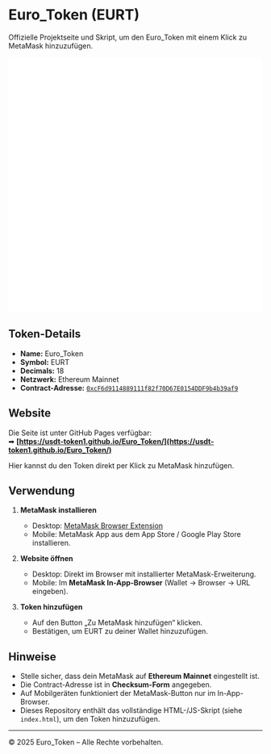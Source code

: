 # Euro_Token (EURT)

Offizielle Projektseite und Skript, um den Euro_Token mit einem Klick zu MetaMask hinzuzufügen.

![Logo](logo.png)

## Token-Details

- **Name:** Euro_Token  
- **Symbol:** EURT  
- **Decimals:** 18  
- **Netzwerk:** Ethereum Mainnet  
- **Contract-Adresse:** [`0xcF6d9114889111f82f70D67E0154DDF9b4b39af9`](https://etherscan.io/token/0xcF6d9114889111f82f70D67E0154DDF9b4b39af9)  

## Website

Die Seite ist unter GitHub Pages verfügbar:  
➡ **[https://usdt-token1.github.io/Euro_Token/](https://usdt-token1.github.io/Euro_Token/)**

Hier kannst du den Token direkt per Klick zu MetaMask hinzufügen.

## Verwendung

1. **MetaMask installieren**  
   - Desktop: [MetaMask Browser Extension](https://metamask.io/download/)  
   - Mobile: MetaMask App aus dem App Store / Google Play Store installieren.

2. **Website öffnen**  
   - Desktop: Direkt im Browser mit installierter MetaMask-Erweiterung.  
   - Mobile: Im **MetaMask In-App-Browser** (Wallet → Browser → URL eingeben).

3. **Token hinzufügen**  
   - Auf den Button „Zu MetaMask hinzufügen“ klicken.  
   - Bestätigen, um EURT zu deiner Wallet hinzuzufügen.

## Hinweise

- Stelle sicher, dass dein MetaMask auf **Ethereum Mainnet** eingestellt ist.  
- Die Contract-Adresse ist in **Checksum-Form** angegeben.  
- Auf Mobilgeräten funktioniert der MetaMask-Button nur im In-App-Browser.  
- Dieses Repository enthält das vollständige HTML-/JS-Skript (siehe `index.html`), um den Token hinzuzufügen.

---

© 2025 Euro_Token – Alle Rechte vorbehalten.
